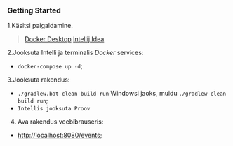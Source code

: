 
### Getting Started
1.Käsitsi paigaldamine.
> [Docker Desktop](https://www.docker.com/products/docker-desktop/)
> [Intellij Idea](https://www.jetbrains.com/idea/download/#section=windows)

2.Jooksuta Intelli ja terminalis _Docker_ services:

- ``docker-compose up -d``;

3.Jooksuta rakendus:

- ``./gradlew.bat clean build run`` Windowsi jaoks, muidu ``./gradlew clean build run``;
- ``Intellis jooksuta Proov``

4. Ava rakendus veebibrauseris:

- [http://localhost:8080/events](http://localhost:8080/events);
